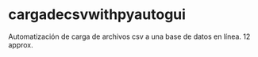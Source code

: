 # cargadecsvwithpyautogui
Automatización de carga de archivos csv a una base de datos en línea. 12 approx.
